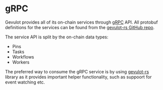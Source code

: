 # gRPC

Gevulot provides all of its on-chain services through [gRPC](https://grpc.io/) API. All protobuf definitions for the services can be found from the [gevulot-rs GitHub repo](https://github.com/gevulotnetwork/gevulot-rs/tree/main/proto/gevulot/gevulot).

The service API is split by the on-chain data types:

* Pins
* Tasks
* Workflows
* Workers

The preferred way to consume the gRPC service is by using [gevulot-rs](gevulot-rs.md) library as it provides important helper functionality, such as suppoort for event watching etc.
